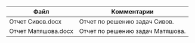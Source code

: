 | Файл                                             | Комментарии                                    |
| ------------------------------------------------ | ---------------------------------------------- |
| Отчет Сивов.docx                                 | Отчет по решению задач Сивов.                  |
| Отчет Матяшова.docx                              | Отчет по решению задач Матяшова.               |
